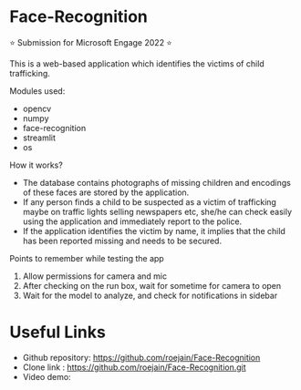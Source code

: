 # Face-Recognition
⭐ Submission for Microsoft Engage 2022 ⭐

This is a web-based application which identifies the victims of child trafficking.


Modules used: 
* opencv
* numpy
* face-recognition
* streamlit
* os


How it works?
* The database contains photographs of missing children and encodings of these faces are stored by the application.
* If any person finds a child to be suspected as a victim of trafficking maybe on traffic lights selling newspapers etc, she/he can check easily using the application     and immediately report to the police.
* If the application identifies the victim by name, it implies that the child has been reported missing and needs to be secured.

Points to remember while testing the app
1. Allow permissions for camera and mic
2. After checking on the run box, wait for sometime for camera to open
3. Wait for the model to analyze, and check for notifications in sidebar

# Useful Links
* Github repository: https://github.com/roejain/Face-Recognition
* Clone link : https://github.com/roejain/Face-Recognition.git
* Video demo: 
